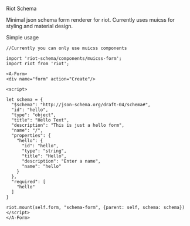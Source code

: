 Riot Schema

Minimal json schema form renderer for riot.
Currently uses muicss for styling and material design.

Simple usage

```
//Currently you can only use muicss components 

import 'riot-schema/components/muicss-form';
import riot from 'riot';

<A-Form>
<div name="form" action="Create"/>

<script>

let schema = {
  "$schema": "http://json-schema.org/draft-04/schema#",
  "id": "hello",
  "type": "object",
  "title": "Hello Text",
  "description": "This is just a hello form",
  "name": "/",
  "properties": {
    "hello": {
      "id": "hello",
      "type": "string",
      "title": "Hello",
      "description": "Enter a name",
      "name": "hello"
    }
  },
  "required": [
    "hello"
  ]
}

riot.mount(self.form, "schema-form", {parent: self, schema: schema})
</script>
</A-Form>
```